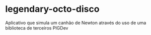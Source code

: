 # legendary-octo-disco
Aplicativo que simula um canhão de Newton através do uso de uma biblioteca de terceiros PIGDev
